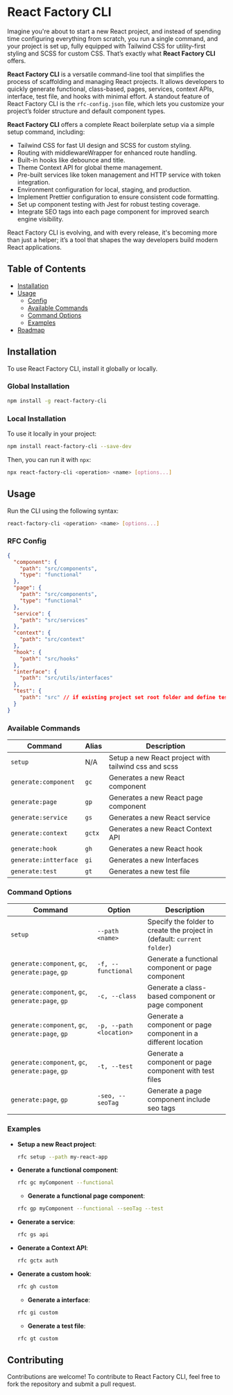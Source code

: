 # React Factory CLI

Imagine you're about to start a new React project, and instead of spending time configuring everything from scratch, you run a single command, and your project is set up, fully equipped with Tailwind CSS for utility-first styling and SCSS for custom CSS. That’s exactly what **React Factory CLI** offers.

**React Factory CLI** is a versatile command-line tool that simplifies the process of scaffolding and managing React projects. It allows developers to quickly generate functional, class-based, pages, services, context APIs, interface, test file, and hooks with minimal effort. A standout feature of React Factory CLI is the `rfc-config.json` file, which lets you customize your project’s folder structure and default component types.

**React Factory CLI** offers a complete React boilerplate setup via a simple setup command, including:

- Tailwind CSS for fast UI design and SCSS for custom styling.
- Routing with middlewareWrapper for enhanced route handling.
- Built-in hooks like debounce and title.
- Theme Context API for global theme management.
- Pre-built services like token management and HTTP service with token integration.
- Environment configuration for local, staging, and production.
- Implement Prettier configuration to ensure consistent code formatting.
- Set up component testing with Jest for robust testing coverage.
- Integrate SEO tags into each page component for improved search engine visibility.

React Factory CLI is evolving, and with every release, it's becoming more than just a helper; it’s a tool that shapes the way developers build modern React applications.

## Table of Contents

- [Installation](#installation)
- [Usage](#usage)
  - [Config](#rfc-config)
  - [Available Commands](#available-commands)
  - [Command Options](#command-options)
  - [Examples](#examples)
- [Roadmap](#roadmap)

## Installation

To use React Factory CLI, install it globally or locally.

### Global Installation

```bash
npm install -g react-factory-cli
```

### Local Installation

To use it locally in your project:

```bash
npm install react-factory-cli --save-dev
```

Then, you can run it with `npx`:

```bash
npx react-factory-cli <operation> <name> [options...]
```

## Usage

Run the CLI using the following syntax:

```bash
react-factory-cli <operation> <name> [options...]
```

### RFC Config

```json
{
  "component": {
    "path": "src/components",
    "type": "functional"
  },
  "page": {
    "path": "src/components",
    "type": "functional"
  },
  "service": {
    "path": "src/services"
  },
  "context": {
    "path": "src/context"
  },
  "hook": {
    "path": "src/hooks"
  },
  "interface": {
    "path": "src/utils/interfaces"
  },
  "test": {
    "path": "src" // if existing project set root folder and define test file path while creating using command `rfc gt components/User/user` or `rfc gt test/user`
  }
}
```

### Available Commands

| Command               | Alias  | Description                                          |
| --------------------- | ------ | ---------------------------------------------------- |
| `setup`               | N/A    | Setup a new React project with tailwind css and scss |
| `generate:component`  | `gc`   | Generates a new React component                      |
| `generate:page`       | `gp`   | Generates a new React page component                 |
| `generate:service`    | `gs`   | Generates a new React service                        |
| `generate:context`    | `gctx` | Generates a new React Context API                    |
| `generate:hook`       | `gh`   | Generates a new React hook                           |
| `generate:intterface` | `gi`   | Generates a new Interfaces                           |
| `generate:test`       | `gt`   | Generates a new test file                            |

### Command Options

| Command                                           | Option                  | Description                                                             |
| ------------------------------------------------- | ----------------------- | ----------------------------------------------------------------------- |
| `setup`                                           | `--path <name>`         | Specify the folder to create the project in (default: `current folder`) |
| `generate:component`, `gc`, `generate:page`, `gp` | `-f, --functional`      | Generate a functional component or page component                       |
| `generate:component`, `gc`, `generate:page`, `gp` | `-c, --class`           | Generate a class-based component or page component                      |
| `generate:component`, `gc`, `generate:page`, `gp` | `-p, --path <location>` | Generate a component or page component in a different location          |
| `generate:component`, `gc`, `generate:page`, `gp` | `-t, --test`            | Generate a component or page component with test files                  |
| `generate:page`, `gp`                             | `-seo, --seoTag`        | Generate a page component include seo tags                              |

### Examples

- **Setup a new React project**:

  ```bash
  rfc setup --path my-react-app
  ```

- **Generate a functional component**:

  ```bash
  rfc gc myComponent --functional
  ```

  - **Generate a functional page component**:

  ```bash
  rfc gp myComponent --functional --seoTag --test
  ```

- **Generate a service**:

  ```bash
  rfc gs api
  ```

- **Generate a Context API**:

  ```bash
  rfc gctx auth
  ```

- **Generate a custom hook**:
  ```bash
  rfc gh custom
  ```

  - **Generate a interface**:
  ```bash
  rfc gi custom
  ```

  - **Generate a test file**:
  ```bash
  rfc gt custom
  ```

## Contributing

Contributions are welcome! To contribute to React Factory CLI, feel free to fork the repository and submit a pull request.
